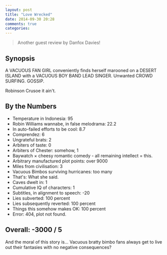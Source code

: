 ```yaml
---
layout: post
title: "Love Wrecked"
date: 2014-09-30 20:28
comments: true
categories: 
---
```


> Another guest review by Danfox Davies!

## Synopsis

A VACUOUS FAN GIRL conveniently finds herself marooned on a DESERT ISLAND with a VACUOUS BOY BAND LEAD SINGER. Unwanted CROWD SURFING. GOSSIP.

Robinson Crusoe it ain't.

## By the Numbers

* Temperature in Indonesia: 95
* Robin Williams wannabe, in false melodrama: 22.2
* In auto-failed efforts to be cool: 8.7
* Comprendez: 6
* Ungrateful brats: 2
* Arbiters of taste: 0
* Arbiters of Chester: somehow, 1
* Baywatch &times; cheesy romantic comedy - all remaining intellect = this.
* Arbitrary manufactured plot points: over 9000
* Miles from civilisation: 3
* Vacuous Bimbos surviving hurricanes: too many
* That's: What she said.
* Caves dwelt in: 1
* Cumulative IQ of characters: 1
* Subtitles, in alignment to speech: -20
* Lies subverted: 100 percent
* Lies subsequently reverted: 100 percent
* Things this somehow makes OK: 100 percent
* Error: 404, plot not found.

## Overall: -3000 / 5

And the moral of this story is... Vacuous bratty bimbo fans always get to live out their fantasies with no negative consequences?
